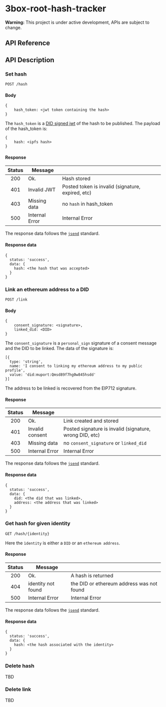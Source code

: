# 3box-root-hash-tracker

**Warning:** This project is under active development, APIs are subject to change.

## API Reference

## API Description


### Set hash

`POST /hash`

#### Body

```
{
    hash_token: <jwt token containing the hash>
}
```

The `hash_token` is a [DID signed jwt](https://github.com/uport-project/did-jwt.git) of the hash to be published. The payload of the hash_token is:
```
{
    hash: <ipfs hash>
}
```

#### Response

| Status |     Message    |                                                   |
|:------:|----------------|---------------------------------------------------|
| 200    | Ok.            | Hash stored                           |
| 401    | Invalid JWT    | Posted token is invalid (signature, expired, etc) |
| 403    | Missing data   | no `hash` in hash_token                           |
| 500    | Internal Error | Internal Error                                    |

The response data follows the [`jsend`](https://labs.omniti.com/labs/jsend) standard.

#### Response data
```
{
  status: 'success',
  data: {
    hash: <the hash that was accepted>
  }
}
```

### Link an ethereum address to a DID

`POST /link`


#### Body

```
{
    consent_signature: <signature>,
    linked_did: <DID>
}
```

The `consent_signature` is a `personal_sign` signature  of a consent message and the DID to be linked. The data of the signature is:
```
[{
  type: 'string',
  name: 'I consent to linking my ethereum address to my public profile',
  value: 'did:muport:Qmsd89f7hg0w845hsdd'
}]
```

The address to be linked is recovered from the EIP712 signature.

#### Response

| Status |     Message     |                                                   |
|:------:|-----------------|--------------------------------------------------|
| 200    | Ok.             | Link created and stored                           |
| 401    | Invalid consent | Posted signature is invalid (signature, wrong DID, etc) |
| 403    | Missing data    | no `consent_signature` or `linked_did`             |
| 500    | Internal Error  | Internal Error                                    |

The response data follows the [`jsend`](https://labs.omniti.com/labs/jsend) standard.

#### Response data
```
{
  status: 'success',
  data: {
    did: <the did that was linked>,
    address: <the address that was linked>
  }
}
```

### Get hash for given identity

`GET /hash/{identity}`

Here the `ìdentity` is either a `DID` or an `ethereum address`.

#### Response

| Status |     Message     |                                                   |
|:------:|-----------------|--------------------------------------------------|
| 200    | Ok.             | A hash is returned                           |
| 404    | identity not found    | the DID or ethereum address was not found    |
| 500    | Internal Error  | Internal Error                                    |

The response data follows the [`jsend`](https://labs.omniti.com/labs/jsend) standard.

#### Response data
```
{
  status: 'success',
  data: {
    hash: <the hash associated with the identity>
  }
}
```


### Delete hash

TBD

### Delete link
TBD



